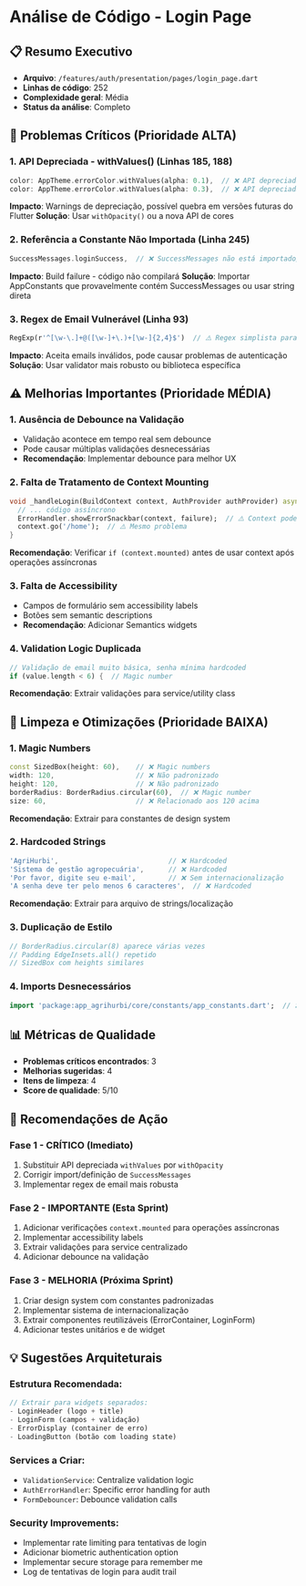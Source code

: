# Análise de Código - Login Page

## 📋 Resumo Executivo
- **Arquivo**: `/features/auth/presentation/pages/login_page.dart`
- **Linhas de código**: 252
- **Complexidade geral**: Média
- **Status da análise**: Completo

## 🚨 Problemas Críticos (Prioridade ALTA)

### 1. **API Depreciada - withValues() (Linhas 185, 188)**
```dart
color: AppTheme.errorColor.withValues(alpha: 0.1),  // ❌ API depreciada
color: AppTheme.errorColor.withValues(alpha: 0.3),  // ❌ API depreciada
```
**Impacto**: Warnings de depreciação, possível quebra em versões futuras do Flutter
**Solução**: Usar `withOpacity()` ou a nova API de cores

### 2. **Referência a Constante Não Importada (Linha 245)**
```dart
SuccessMessages.loginSuccess,  // ❌ SuccessMessages não está importado/definido
```
**Impacto**: Build failure - código não compilará
**Solução**: Importar AppConstants que provavelmente contém SuccessMessages ou usar string direta

### 3. **Regex de Email Vulnerável (Linha 93)**
```dart
RegExp(r'^[\w-\.]+@([\w-]+\.)+[\w-]{2,4}$')  // ⚠️ Regex simplista para email
```
**Impacto**: Aceita emails inválidos, pode causar problemas de autenticação
**Solução**: Usar validator mais robusto ou biblioteca específica

## ⚠️ Melhorias Importantes (Prioridade MÉDIA)

### 1. **Ausência de Debounce na Validação**
- Validação acontece em tempo real sem debounce
- Pode causar múltiplas validações desnecessárias
- **Recomendação**: Implementar debounce para melhor UX

### 2. **Falta de Tratamento de Context Mounting**
```dart
void _handleLogin(BuildContext context, AuthProvider authProvider) async {
  // ... código assíncrono
  ErrorHandler.showErrorSnackbar(context, failure);  // ⚠️ Context pode não estar mounted
  context.go('/home');  // ⚠️ Mesmo problema
}
```
**Recomendação**: Verificar `if (context.mounted)` antes de usar context após operações assíncronas

### 3. **Falta de Accessibility**
- Campos de formulário sem accessibility labels
- Botões sem semantic descriptions
- **Recomendação**: Adicionar Semantics widgets

### 4. **Validation Logic Duplicada**
```dart
// Validação de email muito básica, senha mínima hardcoded
if (value.length < 6) {  // Magic number
```
**Recomendação**: Extrair validações para service/utility class

## 🧹 Limpeza e Otimizações (Prioridade BAIXA)

### 1. **Magic Numbers**
```dart
const SizedBox(height: 60),    // ❌ Magic numbers
width: 120,                    // ❌ Não padronizado
height: 120,                   // ❌ Não padronizado
borderRadius: BorderRadius.circular(60),  // ❌ Magic number
size: 60,                      // ❌ Relacionado aos 120 acima
```
**Recomendação**: Extrair para constantes de design system

### 2. **Hardcoded Strings**
```dart
'AgriHurbi',                           // ❌ Hardcoded
'Sistema de gestão agropecuária',      // ❌ Hardcoded
'Por favor, digite seu e-mail',        // ❌ Sem internacionalização
'A senha deve ter pelo menos 6 caracteres',  // ❌ Hardcoded
```
**Recomendação**: Extrair para arquivo de strings/localização

### 3. **Duplicação de Estilo**
```dart
// BorderRadius.circular(8) aparece várias vezes
// Padding EdgeInsets.all() repetido
// SizedBox com heights similares
```

### 4. **Imports Desnecessários**
```dart
import 'package:app_agrihurbi/core/constants/app_constants.dart';  // ❌ Usado apenas para SuccessMessages que falha
```

## 📊 Métricas de Qualidade
- **Problemas críticos encontrados**: 3
- **Melhorias sugeridas**: 4  
- **Itens de limpeza**: 4
- **Score de qualidade**: 5/10

## 🔧 Recomendações de Ação

### **Fase 1 - CRÍTICO (Imediato)**
1. Substituir API depreciada `withValues` por `withOpacity`
2. Corrigir import/definição de `SuccessMessages`
3. Implementar regex de email mais robusta

### **Fase 2 - IMPORTANTE (Esta Sprint)**
1. Adicionar verificações `context.mounted` para operações assíncronas
2. Implementar accessibility labels
3. Extrair validações para service centralizado
4. Adicionar debounce na validação

### **Fase 3 - MELHORIA (Próxima Sprint)**
1. Criar design system com constantes padronizadas
2. Implementar sistema de internacionalização
3. Extrair componentes reutilizáveis (ErrorContainer, LoginForm)
4. Adicionar testes unitários e de widget

## 💡 Sugestões Arquiteturais

### **Estrutura Recomendada:**
```dart
// Extrair para widgets separados:
- LoginHeader (logo + title)
- LoginForm (campos + validação)  
- ErrorDisplay (container de erro)
- LoadingButton (botão com loading state)
```

### **Services a Criar:**
- `ValidationService`: Centralize validation logic
- `AuthErrorHandler`: Specific error handling for auth
- `FormDebouncer`: Debounce validation calls

### **Security Improvements:**
- Implementar rate limiting para tentativas de login
- Adicionar biometric authentication option
- Implementar secure storage para remember me
- Log de tentativas de login para audit trail